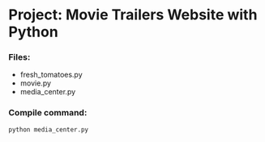# Project: Movie Trailers Website with Python

### Files:
* fresh_tomatoes.py
* movie.py
* media_center.py
	
### Compile command:
	python media_center.py